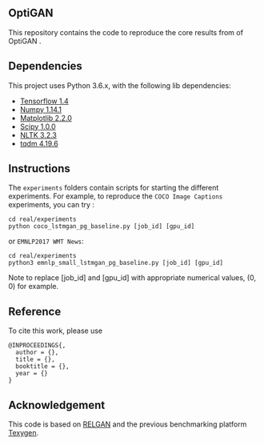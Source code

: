 ## OptiGAN

This repository contains the code to reproduce the core results 
from of OptiGAN []().

## Dependencies
This project uses Python 3.6.x, with the following lib dependencies:
* [Tensorflow 1.4](https://www.tensorflow.org/)
* [Numpy 1.14.1](http://www.numpy.org/)
* [Matplotlib 2.2.0](https://matplotlib.org)
* [Scipy 1.0.0](https://www.scipy.org)
* [NLTK 3.2.3](https://www.nltk.org)
* [tqdm 4.19.6](https://pypi.python.org/pypi/tqdm)


## Instructions
The `experiments` folders contain scripts for starting the different experiments.
For example, to reproduce the `COCO Image Captions` experiments, you can try :
```
cd real/experiments
python coco_lstmgan_pg_baseline.py [job_id] [gpu_id]
```
or `EMNLP2017 WMT News`:
```
cd real/experiments
python3 emnlp_small_lstmgan_pg_baseline.py [job_id] [gpu_id]
```
Note to replace [job_id] and [gpu_id] with appropriate numerical values, (0, 0) for example.

## Reference
To cite this work, please use
```
@INPROCEEDINGS{,
  author = {},
  title = {},
  booktitle = {},
  year = {}
}
```

## Acknowledgement
This code is based on [RELGAN](https://github.com/weilinie/RelGAN) and the previous benchmarking platform [Texygen](https://github.com/geek-ai/Texygen). 